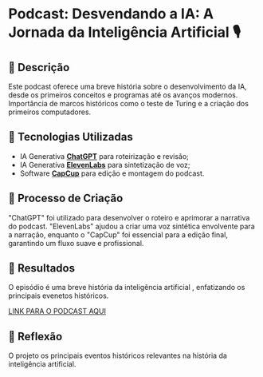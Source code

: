 # Podcast: Desvendando a IA: A Jornada da Inteligência Artificial 🎙️

## 📒 Descrição
Este podcast oferece uma breve história sobre o desenvolvimento da IA, desde os primeiros conceitos e programas até os avanços modernos. Importância de marcos históricos como o teste de Turing e a criação dos primeiros computadores.

## 🤖 Tecnologias Utilizadas
- IA Generativa **[ChatGPT](https://chat.openai.com)** para roteirização e revisão;
- IA Generativa **[ElevenLabs](https://www.elevenlabs.io)** para sintetização de voz;
- Software **[CapCup](https://www.capcut.com/pt-br/)** para edição e montagem do podcast.

## 🧐 Processo de Criação
"ChatGPT" foi utilizado para desenvolver o roteiro e aprimorar a narrativa do podcast. "ElevenLabs" ajudou a criar uma voz sintética envolvente para a narração, enquanto o "CapCup" foi essencial para a edição final, garantindo um fluxo suave e profissional.

## 🚀 Resultados
O episódio é uma breve história da inteligência artificial , enfatizando os principais evenetos históricos.

[LINK PARA O PODCAST AQUI]()

## 💭 Reflexão
O projeto os principais eventos históricos relevantes na história da inteligência artificial.
